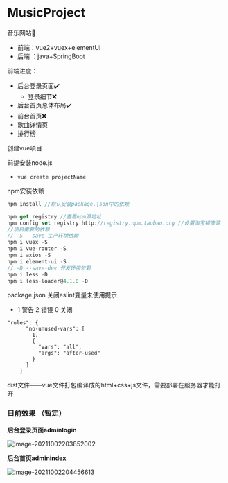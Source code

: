 # MusicProject

音乐网站:musical_note:

- 前端：vue2+vuex+elementUi
- 后端 ：java+SpringBoot



前端进度：

- 后台登录页面:heavy_check_mark:
  - 登录细节:x:
- 后台首页总体布局:heavy_check_mark:
- 前台首页:x:
- 歌曲详情页
- 排行榜



创建vue项目

前提安装node.js

- ```vue create projectName```

npm安装依赖

```js
npm install //默认安装package.json中的依赖

npm get registry //查看npm源地址
npm config set registry http://registry.npm.taobao.org //设置淘宝镜像源
//项目需要的依赖
// -S --save 生产环境依赖
npm i vuex -S
npm i vue-router -S
npm i axios -S
npm i element-ui -S
// -D --save-dev 开发环境依赖
npm i less -D
npm i less-loader@4.1.0 -D
```

package.json 关闭eslint变量未使用提示

- 1 警告  2 错误  0 关闭

```
"rules": {
      "no-unused-vars": [
        1,
        {
          "vars": "all",
          "args": "after-used"
        }
      ]
    }
```

dist文件——vue文件打包编译成的html+css+js文件，需要部署在服务器才能打开



### **目前效果 （暂定）**

**后台登录页面adminlogin**

![image-20211002203852002](https://gitee.com/steamqaqwq/drawingbed/raw/master/markdown/image-20211002203852002.png)

**后台首页adminindex**

![image-20211002204456613](https://gitee.com/steamqaqwq/drawingbed/raw/master/markdown/image-20211002204456613.png)





